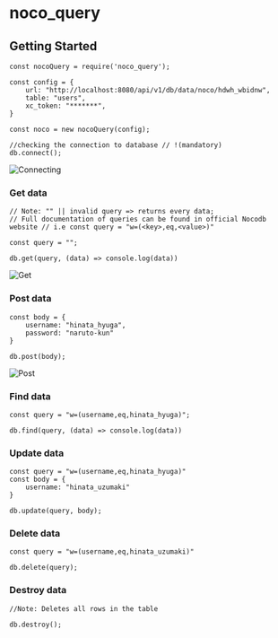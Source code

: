 # noco_query

## Getting Started

```
const nocoQuery = require('noco_query');

const config = {
    url: "http://localhost:8080/api/v1/db/data/noco/hdwh_wbidnw",
    table: "users",
    xc_token: "*******",
}

const noco = new nocoQuery(config);

//checking the connection to database // !(mandatory)
db.connect();
```

![Connecting](https://raw.githubusercontent.com/Avrel3/noco_query/main/snapshot/connect.png)

### Get data

```
// Note: "" || invalid query => returns every data;
// Full documentation of queries can be found in official Nocodb website // i.e const query = "w=(<key>,eq,<value>)"

const query = "";

db.get(query, (data) => console.log(data))
```

![Get](https://raw.githubusercontent.com/Avrel3/noco_query/main/snapshot/get.png)

### Post data

```
const body = {
    username: "hinata_hyuga",
    password: "naruto-kun"
}

db.post(body);
```

![Post](https://raw.githubusercontent.com/Avrel3/noco_query/main/snapshot/post.png)

### Find data

```
const query = "w=(username,eq,hinata_hyuga)";

db.find(query, (data) => console.log(data))
```

### Update data

```
const query = "w=(username,eq,hinata_hyuga)"
const body = {
    username: "hinata_uzumaki"
}

db.update(query, body);
```

### Delete data

```
const query = "w=(username,eq,hinata_uzumaki)"

db.delete(query);
```

### Destroy data

```
//Note: Deletes all rows in the table

db.destroy();
```
